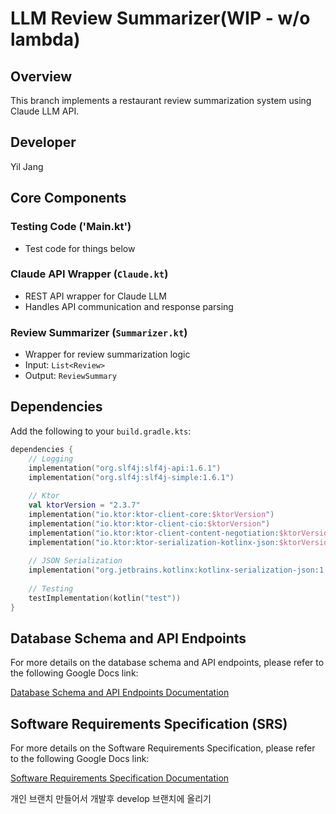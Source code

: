 # LLM Review Summarizer(WIP - w/o lambda)

## Overview
This branch implements a restaurant review summarization system using Claude LLM API.

## Developer
Yil Jang

## Core Components

### Testing Code ('Main.kt')
- Test code for things below

### Claude API Wrapper (`Claude.kt`)
- REST API wrapper for Claude LLM
- Handles API communication and response parsing

### Review Summarizer (`Summarizer.kt`)
- Wrapper for review summarization logic
- Input: `List<Review>`
- Output: `ReviewSummary` 

## Dependencies
Add the following to your `build.gradle.kts`:
```kotlin
dependencies {
    // Logging
    implementation("org.slf4j:slf4j-api:1.6.1")
    implementation("org.slf4j:slf4j-simple:1.6.1")
    
    // Ktor
    val ktorVersion = "2.3.7"
    implementation("io.ktor:ktor-client-core:$ktorVersion")
    implementation("io.ktor:ktor-client-cio:$ktorVersion")
    implementation("io.ktor:ktor-client-content-negotiation:$ktorVersion")
    implementation("io.ktor:ktor-serialization-kotlinx-json:$ktorVersion")
    
    // JSON Serialization
    implementation("org.jetbrains.kotlinx:kotlinx-serialization-json:1.6.0")
    
    // Testing
    testImplementation(kotlin("test"))
}
```


## Database Schema and API Endpoints

For more details on the database schema and API endpoints, please refer to the following Google Docs link:

[Database Schema and API Endpoints Documentation](https://docs.google.com/document/d/1aXXgo7c4Y81xk8ZX0QBeSDF9nEpRvSenxREM266sSAM/edit?tab=t.0)


## Software Requirements Specification (SRS)

For more details on the Software Requirements Specification, please refer to the following Google Docs link:

[Software Requirements Specification Documentation](https://docs.google.com/document/d/13t9zPQ4jw4ti35iKwZmpUgVFYSPINhDv/edit?rtpof=true&tab=t.0)


개인 브랜치 만들어서 개발후 develop 브랜치에 올리기
